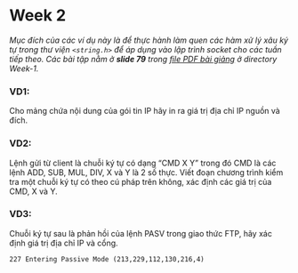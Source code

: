 # Week 2

*Mục đích của các ví dụ này là để thực hành làm quen các hàm xử lý xâu ký tự trong thư viện `<string.h>` để áp dụng vào lập trình socket cho các tuần tiếp theo. Các bài tập nằm ở **slide 79** trong [file PDF bài giảng](../Week-1/Lap_trinh_mang_IT4060.pdf) ở directory Week-1.*

### VD1: 
Cho mảng chứa nội dung của gói tin IP hãy in ra giá trị địa chỉ IP nguồn và đích. <br/>

### VD2: 
Lệnh gửi từ client là chuỗi ký tự có dạng “CMD X Y” trong đó CMD là các lệnh ADD, SUB, MUL, DIV, X và Y là 2 số thực. Viết đoạn chương trình kiểm tra một chuỗi ký tự có theo cú pháp trên không, xác định các giá trị của CMD, X và Y. <br/>

### VD3: 
Chuỗi ký tự sau là phản hồi của lệnh PASV trong giao thức FTP, hãy xác định giá trị địa chỉ IP và cổng. <br/>

```
227 Entering Passive Mode (213,229,112,130,216,4)
```
